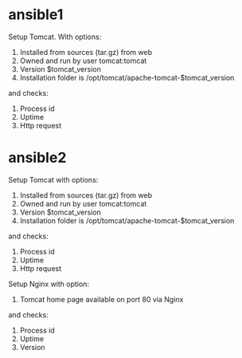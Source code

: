 # ansible1
Setup Tomcat. With options:
1. Installed from sources (tar.gz) from web
2. Owned and run by user tomcat:tomcat
3. Version $tomcat_version
4. Installation folder is /opt/tomcat/apache-tomcat-$tomcat_version

and checks:
1. Process id
2. Uptime
3. Http request

# ansible2
Setup Tomcat with options:
1. Installed from sources (tar.gz) from web
2. Owned and run by user tomcat:tomcat
3. Version $tomcat_version
4. Installation folder is /opt/tomcat/apache-tomcat-$tomcat_version

and checks:
1. Process id
2. Uptime
3. Http request

Setup Nginx with option:
1. Tomcat home page available on port 80 via Nginx

and checks:
1. Process id
2. Uptime
3. Version

